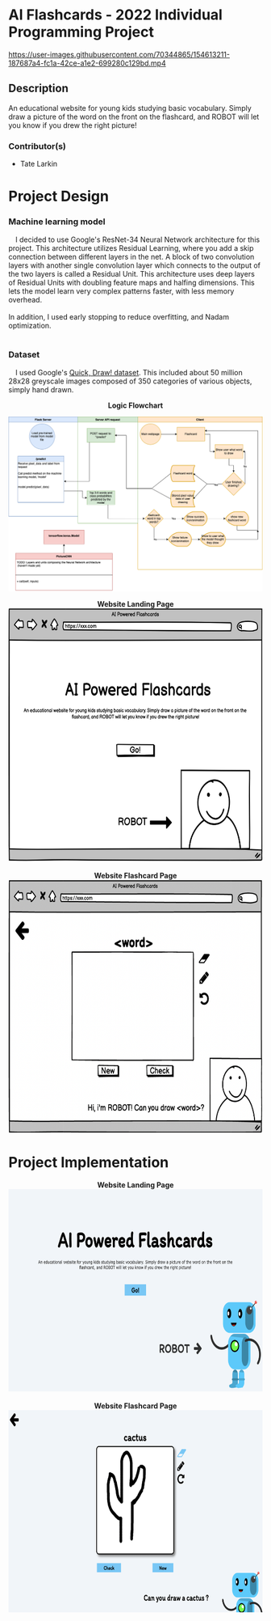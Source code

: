 # AI Flashcards - 2022 Individual Programming Project



https://user-images.githubusercontent.com/70344865/154613211-187687a4-fc1a-42ce-a1e2-699280c129bd.mp4



## Description
An educational website for young kids studying basic vocabulary. Simply draw a picture of the word on the front on the flashcard, and ROBOT will let you know if you drew the right picture!

### Contributor(s)
* Tate Larkin                                   


<p align="center">
    <h1>Project Design</h1>
</p>

### Machine learning model
&emsp;I decided to use Google's ResNet-34 Neural Network architecture for this project. This architecture utilizes Residual Learning, where you add a skip connection between different layers in the net. A block of two convolution layers with another single convolution layer which connects to the output of the two layers is called a Residual Unit. This architecture uses deep layers of Residual Units with doubling feature maps and halfing dimensions. This lets the model learn very complex patterns faster, with less memory overhead.
<br>
<br>
In addition, I used early stopping to reduce overfitting, and Nadam optimization.
<br>
<br>
### Dataset
&emsp;I used Google's [Quick, Draw! dataset](https://github.com/googlecreativelab/quickdraw-dataset). This included about 50 million 28x28 greyscale images composed of 350 categories of various objects, simply hand drawn.

<p align="center">
    <b>Logic Flowchart</b>
</p>

![flowchart](https://github.com/tate8/2022IndividualProject/blob/main/images/AIFlashcards.drawio.png)

<p align="center">
    <b>Website Landing Page</b>
    <br>
    <img src="https://github.com/tate8/2022IndividualProject/blob/main/images/AIFlashcardsLandingPage.png" width="700" height="500"></img>
    <br>
    <br>
    <b>Website Flashcard Page</b>
    <br>
    <img src="https://github.com/tate8/2022IndividualProject/blob/main/images/AIFlashcardsCardPage.png" width="700" height="500"></img>
</p>

<p>
    <h1>Project Implementation</h1>
</p>

<p align="center">
    <b>Website Landing Page</b>
    <br>
    <img src="https://github.com/tate8/2022IndividualProject/blob/main/images/FlashcardsLandingPageImpl.png" height="400"></img>
    <br>
    <br>
    <b>Website Flashcard Page</b>
    <br>
    <img src="https://github.com/tate8/2022IndividualProject/blob/main/images/FlashcardsCardPageImpl.png" height="400"></img>
</p>
